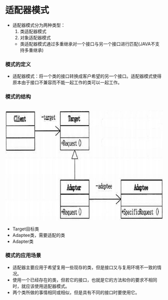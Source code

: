 # 适配器模式
- 适配器模式分为两种类型：
   1. 类适配器模式
   2. 对象适配器模式
   - 类适配器模式通过多重继承对一个接口与另一个接口进行匹配(JAVA不支持多重继承)

### 模式的定义
- 适配器模式：将一个类的接口转换成客户希望的另一个接口。适配器模式使得原本由于接口不兼容而不能一起工作的类可以一起工作。

### 模式的结构
<br />
<img src="https://github.com/ella-z/studyNotes/blob/master/%E8%BD%AF%E4%BB%B6%E8%AE%BE%E8%AE%A1%E6%A8%A1%E5%BC%8F/images/%E6%A8%A1%E5%BC%8F/%E9%80%82%E9%85%8D%E5%99%A8%E6%A8%A1%E5%BC%8F.png" alt="" width="600px" height="350px">

   - Target目标类
   - Adaptee类，需要适配的类
   - Adapter类

### 模式的应用场景
- 适配器主要应用于希望复用一些现存的类，但是接口又与复用环境不一致的情况。
- 使用一个已经存在的类，但若它的接口，也就是它的方法和你的要求不相同时，就应该使用适配器模式。
- 两个类所做的事情相同或相似，但是具有不同的接口时要使用它。
